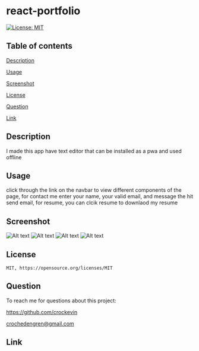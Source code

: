 # react-portfolio
  [![License: MIT](https://img.shields.io/badge/License-MIT-yellow.svg)](https://opensource.org/licenses/MIT)
## Table of contents

[Description](#description)

[Usage](#usage)

[Screenshot](#screenshot)

[License](#license)

[Question](#question)

[Link](#link)


## Description

  I made this app have text editor that can be installed as a pwa and used offline
## Usage

  click through the link on the navbar to view different components of the page, 
  for contact me enter your name, your valid email, and message the hit send email,
  for resume, you can clcik resume to downlaod my resume
## Screenshot
![Alt text](<screenshots/Web capture_14-1-2024_23303_localhost.jpeg>)
![Alt text](<screenshots/Web capture_14-1-2024_232921_localhost.jpeg>)
![Alt text](<screenshots/Web capture_14-1-2024_232938_localhost.jpeg>)
![Alt text](<screenshots/Web capture_14-1-2024_232949_localhost.jpeg>)
## License

    MIT, https://opensource.org/licenses/MIT
## Question

  To reach me for questions about this project:

  https://github.com/crockevin

  crochedengren@gmail.com
## Link

